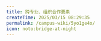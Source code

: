 ```yaml
---
title: 跨专业、组织合作要素
createTime: 2025/03/15 08:29:35
permalink: /campus-wiki/5yo1ge4x/
icon: noto:bridge-at-night
---
```

